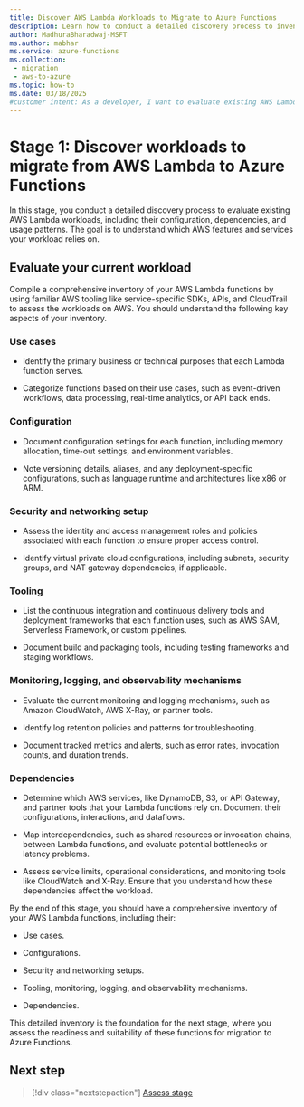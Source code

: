 ```yaml
---
title: Discover AWS Lambda Workloads to Migrate to Azure Functions
description: Learn how to conduct a detailed discovery process to inventory current AWS Lambda workloads, including their configuration, dependencies, and usage patterns.
author: MadhuraBharadwaj-MSFT
ms.author: mabhar
ms.service: azure-functions
ms.collection: 
 - migration
 - aws-to-azure
ms.topic: how-to
ms.date: 03/18/2025
#customer intent: As a developer, I want to evaluate existing AWS Lambda workloads so that I can migrate serverless applications to Azure Functions efficiently.
--- 
```


# Stage 1: Discover workloads to migrate from AWS Lambda to Azure Functions

In this stage, you conduct a detailed discovery process to evaluate existing AWS Lambda workloads, including their configuration, dependencies, and usage patterns. The goal is to understand which AWS features and services your workload relies on.

## Evaluate your current workload

Compile a comprehensive inventory of your AWS Lambda functions by using familiar AWS tooling like service-specific SDKs, APIs, and CloudTrail to assess the workloads on AWS. You should understand the following key aspects of your inventory.

### Use cases

- Identify the primary business or technical purposes that each Lambda function serves.

- Categorize functions based on their use cases, such as event-driven workflows, data processing, real-time analytics, or API back ends.

### Configuration

- Document configuration settings for each function, including memory allocation, time-out settings, and environment variables.

- Note versioning details, aliases, and any deployment-specific configurations, such as language runtime and architectures like x86 or ARM. 

### Security and networking setup

- Assess the identity and access management roles and policies associated with each function to ensure proper access control.

- Identify virtual private cloud configurations, including subnets, security groups, and NAT gateway dependencies, if applicable.

### Tooling

- List the continuous integration and continuous delivery tools and deployment frameworks that each function uses, such as AWS SAM, Serverless Framework, or custom pipelines.

- Document build and packaging tools, including testing frameworks and staging workflows.

### Monitoring, logging, and observability mechanisms

- Evaluate the current monitoring and logging mechanisms, such as Amazon CloudWatch, AWS X-Ray, or partner tools.

- Identify log retention policies and patterns for troubleshooting.

- Document tracked metrics and alerts, such as error rates, invocation counts, and duration trends.

### Dependencies

- Determine which AWS services, like DynamoDB, S3, or API Gateway, and partner tools that your Lambda functions rely on. Document their configurations, interactions, and dataflows.

- Map interdependencies, such as shared resources or invocation chains, between Lambda functions, and evaluate potential bottlenecks or latency problems.

- Assess service limits, operational considerations, and monitoring tools like CloudWatch and X-Ray. Ensure that you understand how these dependencies affect the workload.

By the end of this stage, you should have a comprehensive inventory of your AWS Lambda functions, including their:

- Use cases.

- Configurations.

- Security and networking setups.

- Tooling, monitoring, logging, and observability mechanisms.

- Dependencies.

This detailed inventory is the foundation for the next stage, where you assess the readiness and suitability of these functions for migration to Azure Functions.

## Next step

> [!div class="nextstepaction"]
> [Assess stage](assess-lambda-workloads.md)